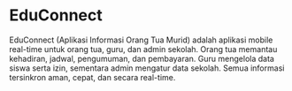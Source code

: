 # EduConnect
EduConnect (Aplikasi Informasi Orang Tua Murid) adalah aplikasi mobile real-time untuk orang tua, guru, dan admin sekolah. Orang tua memantau kehadiran, jadwal, pengumuman, dan pembayaran. Guru mengelola data siswa serta izin, sementara admin mengatur data sekolah. Semua informasi tersinkron aman, cepat, dan secara real-time.
